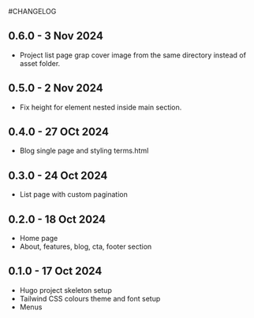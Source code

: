 #CHANGELOG

## 0.6.0 - 3 Nov 2024

- Project list page grap cover image from the same directory instead of asset folder.

## 0.5.0 - 2 Nov 2024

- Fix height for element nested inside main section.

## 0.4.0 - 27 OCt 2024

- Blog single page and styling terms.html

## 0.3.0 - 24 Oct 2024

- List page with custom pagination

## 0.2.0 - 18 Oct 2024

- Home page
- About, features, blog, cta, footer section

## 0.1.0 - 17 Oct 2024

- Hugo project skeleton setup
- Tailwind CSS colours theme and font setup
- Menus
